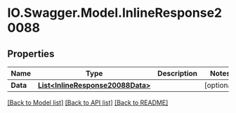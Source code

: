 # IO.Swagger.Model.InlineResponse20088
## Properties

Name | Type | Description | Notes
------------ | ------------- | ------------- | -------------
**Data** | [**List&lt;InlineResponse20088Data&gt;**](InlineResponse20088Data.md) |  | [optional] 

[[Back to Model list]](../README.md#documentation-for-models) [[Back to API list]](../README.md#documentation-for-api-endpoints) [[Back to README]](../README.md)

